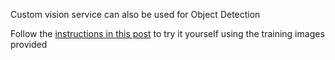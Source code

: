 Custom vision service can also be used for Object Detection

Follow the [instructions in this post](https://hockeygeekgirl.com/2019/06/03/object-detection-with-custom-vision-service/) to try it yourself using the training images provided 
